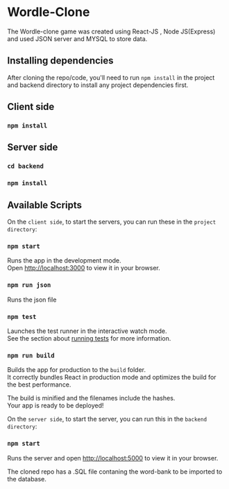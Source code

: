 # Wordle-Clone
The Wordle-clone game was created using React-JS , Node JS(Express) and used JSON server and MYSQL to store data.

## Installing dependencies
After cloning the repo/code, you'll need to run `npm install` in the project and backend directory to install any project dependencies first.

## Client side
### `npm install`

## Server side
### `cd backend`
### `npm install`

## Available Scripts

On the `client side`, to start the servers, you can run these in the `project directory`:

### `npm start`

Runs the app in the development mode.\
Open [http://localhost:3000](http://localhost:3000) to view it in your browser.

### `npm run json`

Runs the json file

### `npm test`

Launches the test runner in the interactive watch mode.\
See the section about [running tests](https://facebook.github.io/create-react-app/docs/running-tests) for more information.

### `npm run build`

Builds the app for production to the `build` folder.\
It correctly bundles React in production mode and optimizes the build for the best performance.

The build is minified and the filenames include the hashes.\
Your app is ready to be deployed!

On the `server side`, to start the server, you can run this in the `backend directory`:

### `npm start`

Runs the server and open [http://localhost:5000](http://localhost:5000) to view it in your browser.

The cloned repo has a .SQL file contaning the word-bank to be imported to the database.
